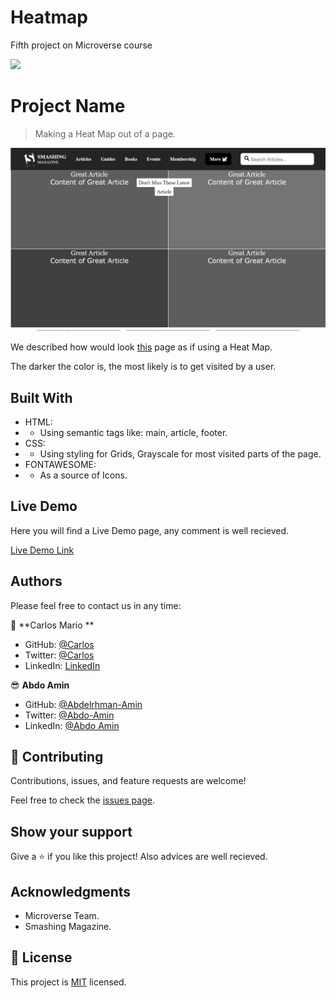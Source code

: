 # Heatmap
Fifth project on Microverse course

![](https://img.shields.io/badge/Microverse-blueviolet)

# Project Name

> Making a Heat Map out of a page.

![screenshot](./src/images/app_screenshot.png)

We described how would look [this](https://www.smashingmagazine.com/) page as if using a Heat Map.

The darker the color is, the most likely is to get visited by a user.



## Built With

- HTML:
- - Using semantic tags like: main, article, footer.
- CSS:
- - Using styling for Grids, Grayscale for most visited parts of the page.
- FONTAWESOME:
- - As a source of Icons.

## Live Demo

Here you will find a Live Demo page, any comment is well recieved.

[Live Demo Link](https://raw.githack.com/MrkarlosM/heatmap/main/index.html)

## Authors

Please feel free to contact us in any time:

👤 **Carlos Mario **

- GitHub: [@Carlos](https://github.com/MrkarlosM)
- Twitter: [@Carlos](@MrkarlosM)
- LinkedIn: [LinkedIn](https://www.linkedin.com/in/carlos-mario-martinez-b1768355/)

😎 **Abdo Amin**
- GitHub: [@Abdelrhman-Amin](https://github.com/AbdelrhmanAmin)
- Twitter: [@Abdo-Amin](https://twitter.com/AbdoAmi60489112)
- LinkedIn: [@Abdo Amin](https://www.linkedin.com/in/abdoamin/)

## 🤝 Contributing

Contributions, issues, and feature requests are welcome!

Feel free to check the [issues page](https://github.com/MrkarlosM/heatmap/issues).

## Show your support

Give a ⭐️ if you like this project!
Also advices are well recieved.

## Acknowledgments

- Microverse Team.
- Smashing Magazine.

## 📝 License

This project is [MIT](./LICENSE) licensed.

